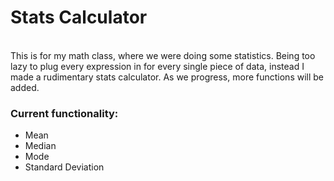 # Stats Calculator
<br>
This is for my math class, where we were doing some statistics. Being too lazy to plug every expression in for every single piece of data, instead I made a rudimentary stats calculator. As we progress, more functions will be added.

<br>

### Current functionality:
- Mean
- Median
- Mode
- Standard Deviation
